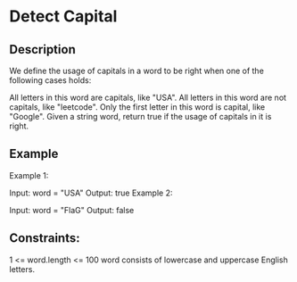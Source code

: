 # Detect Capital
## Description

We define the usage of capitals in a word to be right when one of the following cases holds:

All letters in this word are capitals, like "USA".
All letters in this word are not capitals, like "leetcode".
Only the first letter in this word is capital, like "Google".
Given a string word, return true if the usage of capitals in it is right.

## Example
Example 1:

Input: word = "USA"
Output: true
Example 2:

Input: word = "FlaG"
Output: false

## Constraints:
1 <= word.length <= 100
word consists of lowercase and uppercase English letters.